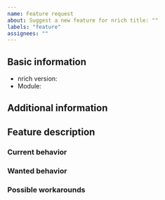 ```yaml
---
name: Feature request
about: Suggest a new feature for nrich title: ""
labels: "feature"
assignees: ""
---
```


<!--
  Please use Markdown syntax throughout the report for improved clarity.
  https://guides.github.com/features/mastering-markdown/
-->

## Basic information

* nrich version:
  <!-- released version or snapshot version -->
* Module:
  <!-- Please, include name(s) of relevant nrich's module(s). If not related to any specific module, specify "project" instead. -->

## Additional information

<!-- Please, include any additional information that could be relevant (e.g. Java, Gradle/Maven, OS version). -->

## Feature description

<!--
  Please, describe the feature you envision.
  For example, you might include (pseudo-)code snippets showing what it might look like.
-->

### Current behavior

<!-- Please, provide the current behavior around this topic, if applicable. -->

### Wanted behavior

<!-- Please, describe the desired outcome around the suggested feature. -->

### Possible workarounds

<!-- Please, share any workarounds for the described feature, if applicable. -->
